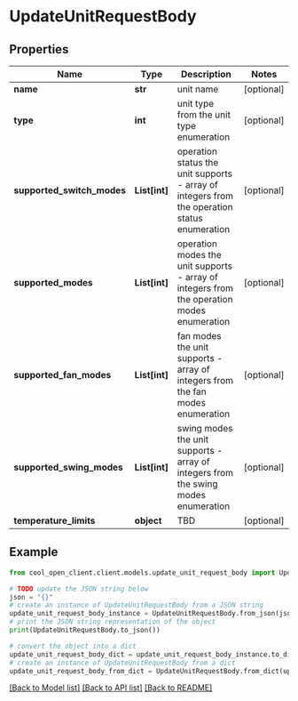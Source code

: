 # UpdateUnitRequestBody


## Properties

Name | Type | Description | Notes
------------ | ------------- | ------------- | -------------
**name** | **str** | unit name | [optional] 
**type** | **int** | unit type from the unit type enumeration | [optional] 
**supported_switch_modes** | **List[int]** | operation status the unit supports - array of integers from the operation status enumeration | [optional] 
**supported_modes** | **List[int]** | operation modes the unit supports - array of integers from the operation modes enumeration | [optional] 
**supported_fan_modes** | **List[int]** | fan modes the unit supports - array of integers from the fan modes enumeration | [optional] 
**supported_swing_modes** | **List[int]** | swing modes the unit supports - array of integers from the swing modes enumeration | [optional] 
**temperature_limits** | **object** | TBD | [optional] 

## Example

```python
from cool_open_client.client.models.update_unit_request_body import UpdateUnitRequestBody

# TODO update the JSON string below
json = "{}"
# create an instance of UpdateUnitRequestBody from a JSON string
update_unit_request_body_instance = UpdateUnitRequestBody.from_json(json)
# print the JSON string representation of the object
print(UpdateUnitRequestBody.to_json())

# convert the object into a dict
update_unit_request_body_dict = update_unit_request_body_instance.to_dict()
# create an instance of UpdateUnitRequestBody from a dict
update_unit_request_body_from_dict = UpdateUnitRequestBody.from_dict(update_unit_request_body_dict)
```
[[Back to Model list]](../README.md#documentation-for-models) [[Back to API list]](../README.md#documentation-for-api-endpoints) [[Back to README]](../README.md)


